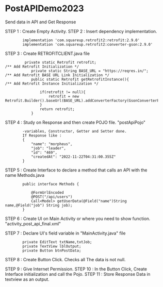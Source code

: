 # PostAPIDemo2023
Send data in API and Get Response


STEP 1 :  Create Empty Activity.
STEP 2 :  Insert dependency implementation.

            implementation 'com.squareup.retrofit2:retrofit:2.9.0'
            implementation 'com.squareup.retrofit2:converter-gson:2.9.0'

STEP 3 :  Create RETROFITCLIENT.java file

             private static Retrofit retrofit;                               /** Add Retrofit Initialization */
                private static String BASE_URL = "https://reqres.in/";          /** Add Retrofit BASE URL Link Initialization */
                public static Retrofit getRetrofitInstance(){                   /** Add Retrofit Instance Initialization */

                    if(retrofit != null){
                        retrofit = new Retrofit.Builder().baseUrl(BASE_URL).addConverterFactory(GsonConverterFactory.create()).build();
                    }
                    return retrofit;
                }


STEP 4 :  Study on Response and then create POJO file. "postApiPojo"

            -variables, Constructor, Getter and Setter done.
            If Response like :
            {
                "name": "morpheus",
                "job": "leader",
                "id": "469",
                "createdAt": "2022-11-22T04:31:00.355Z"
            }

STEP 5 :  Create Interface to declare a method that calls an API with the name Methods.java

            public interface Methods {

                @FormUrlEncoded
                @POST("/api/users")
                Call<Model> getUserData(@Field("name")String name,@Field("job") String job);
            }

STEP 6 :   Create UI on Main Activity or where you need to show function.  "activity_post_api_final.xml"

STEP 7 :   Declare UI's field variable in "MainActivity.java" file

            private EditText txtName,txtJob;
            private TextView lblOutput;
            private Button btnPostData;


STEP 8 :   Create Button Click. Checks all The data is not null.

STEP 9 :   Give Internet Permission.
STEP 10 :   In the Button Click, Create Interface initialization and call the Pojo.
STEP 11 :   Store Response Data in textview as an output.
